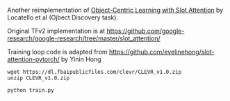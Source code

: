 Another reimplementation of [Object-Centric Learning with Slot Attention](https://arxiv.org/abs/2006.15055) by Locatello et al (Ojbect Discovery task).

Original TFv2 implementation is at https://github.com/google-research/google-research/tree/master/slot_attention/

Training loop code is adapted from https://github.com/evelinehong/slot-attention-pytorch/ by Yinin Hong

```shell
wget https://dl.fbaipublicfiles.com/clevr/CLEVR_v1.0.zip
unzip CLEVR_v1.0.zip

python train.py
```
